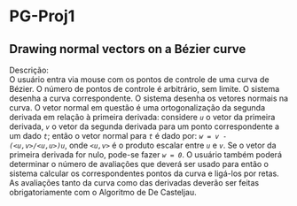 # PG-Proj1
## Drawing normal vectors on a Bézier curve

Descrição:<br>O usuário entra via mouse com os pontos de controle de uma curva de Bézier. O número de pontos de controle é arbitrário, sem limite.
O sistema desenha a curva correspondente. O sistema desenha os vetores normais na curva. O vetor normal em questão é uma ortogonalização da segunda derivada em relação à primeira derivada: considere <i>`u`</i> o vetor da primeira derivada, <i>`v`</i> o vetor da segunda derivada para um ponto correspondente a um dado <i>`t`</i>; então o vetor normal para <i>`t`</i> é dado por: <i>`w = v - (<u,v>/<u,u>)u`</i>, onde <i>`<u,v>`</i> é o produto escalar entre <i>`u`</i> e <i>`v`</i>. Se o vetor da primeira derivada for nulo, pode-se fazer <i>`w = 0`</i>. O usuário também poderá determinar o número de avaliações que deverá ser usado para então o sistema calcular os correspondentes pontos da curva e ligá-los por retas. As avaliações tanto da curva como das derivadas deverão ser feitas obrigatoriamente com o Algoritmo de De Casteljau.
